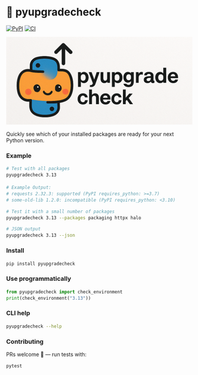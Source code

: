 # 🐍 pyupgradecheck

[![PyPI](https://img.shields.io/pypi/v/pyupgradecheck.svg)](https://pypi.org/project/pyupgradecheck/)
[![CI](https://github.com/tdiprima/pyupgradecheck/workflows/CI/badge.svg)](https://github.com/tdiprima/pyupgradecheck/actions)

<img src="logo.png" width="700">

Quickly see which of your installed packages are ready for your next Python version.

### Example

```bash
# Test with all packages
pyupgradecheck 3.13

# Example Output:
# requests 2.32.3: supported (PyPI requires_python: >=3.7)
# some-old-lib 1.2.0: incompatible (PyPI requires_python: <3.10)
```

```sh
# Test it with a small number of packages
pyupgradecheck 3.13 --packages packaging httpx halo
```

```sh
# JSON output
pyupgradecheck 3.13 --json
```

### Install

```bash
pip install pyupgradecheck
```

### Use programmatically

```python
from pyupgradecheck import check_environment
print(check_environment("3.13"))
```

### CLI help

```bash
pyupgradecheck --help
```

### Contributing
PRs welcome 💖 — run tests with:

```bash
pytest
```
